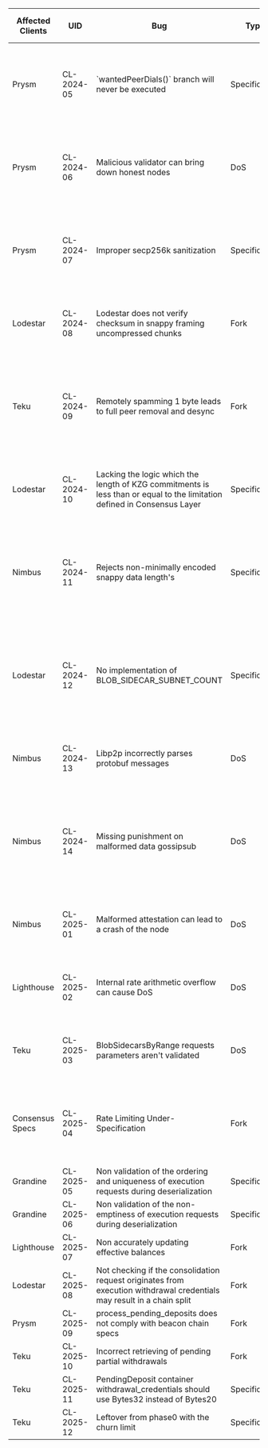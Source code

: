 | Affected Clients | UID        | Bug                                                                                                                      | Type          | Links                                                                                                                                                                                                                                                                                                                                    | Reported   | Published | Severity | Bounty Hunter   | Bounty Points | Bounty Reward (USD) |
| ---------------- | ---------- | ------------------------------------------------------------------------------------------------------------------------ | ------------- | ---------------------------------------------------------------------------------------------------------------------------------------------------------------------------------------------------------------------------------------------------------------------------------------------------------------------------------------- | ---------- | --------- | -------- | --------------- | ------------- | ------------------- |
| Prysm            | CL-2024-05 | \`wantedPeerDials()\` branch will never be executed                                                                      | Specification | [https://reports.immunefi.com/ethereum-protocol-or-attackathon/37148-bc-insight-wantedpeerdials-branch-will-never-be-executed](https://reports.immunefi.com/ethereum-protocol-or-attackathon/37148-bc-insight-wantedpeerdials-branch-will-never-be-executed)                                                                             | 2024-11-26 |           | Insight  | br0nz3p1ck4x3   |               |                     |
| Prysm            | CL-2024-06 | Malicious validator can bring down honest nodes                                                                          | DoS           | [https://reports.immunefi.com/ethereum-protocol-or-attackathon/37153-bc-insight-malicious-validator-can-bring-down-honest-nodes](https://reports.immunefi.com/ethereum-protocol-or-attackathon/37153-bc-insight-malicious-validator-can-bring-down-honest-nodes)                                                                         | 2024-11-26 |           | Insight  | br0nz3p1ck4x3   |               |                     |
| Prysm            | CL-2024-07 | Improper secp256k sanitization                                                                                           | Specification | [https://reports.immunefi.com/ethereum-protocol-or-attackathon/37134-bc-insight-improper-secp256k-sanitization](https://reports.immunefi.com/ethereum-protocol-or-attackathon/37134-bc-insight-improper-secp256k-sanitization)                                                                                                           | 2024-11-26 |           | Insight  | br0nz3p1ck4x3   |               |                     |
| Lodestar         | CL-2024-08 | Lodestar does not verify checksum in snappy framing uncompressed chunks                                                  | Fork          | [https://reports.immunefi.com/ethereum-protocol-or-attackathon/37246-bc-low-lodestar-snappy-checksum-issue](https://reports.immunefi.com/ethereum-protocol-or-attackathon/37246-bc-low-lodestar-snappy-checksum-issue)                                                                                                                   | 2024-11-29 |           | Low      | gln             |               |                     |
| Teku             | CL-2024-09 | Remotely spamming 1 byte leads to full peer removal and desync                                                           | Fork          | [https://reports.immunefi.com/ethereum-protocol-or-attackathon/37505-bc-insight-remotely-spamming-1-byte-leads-to-full-peer-removal-and-desync-in-both-execution-an](https://reports.immunefi.com/ethereum-protocol-or-attackathon/37505-bc-insight-remotely-spamming-1-byte-leads-to-full-peer-removal-and-desync-in-both-execution-an) | 2024-12-06 |           | Insight  | ?               |               |                     |
| Lodestar         | CL-2024-10 | Lacking the logic which the length of KZG commitments is less than or equal to the limitation defined in Consensus Layer | Specification | [https://reports.immunefi.com/ethereum-protocol-or-attackathon/37568-bc-insight-missing-specification-logic](https://reports.immunefi.com/ethereum-protocol-or-attackathon/37568-bc-insight-missing-specification-logic)                                                                                                                 | 2024-12-09 |           | Insight  | Pig46940        |               |                     |
| Nimbus           | CL-2024-11 | Rejects non-minimally encoded snappy data length's                                                                       | Specification | [https://reports.immunefi.com/ethereum-protocol-or-attackathon/37594-sc-insight-nimbus-incorrectly-rejects-non-minimally-encoded-snappy-data-lengths-due-to-spec.-a](https://reports.immunefi.com/ethereum-protocol-or-attackathon/37594-sc-insight-nimbus-incorrectly-rejects-non-minimally-encoded-snappy-data-lengths-due-to-spec.-a) | 2024-12-10 |           | Insight  | alpharush       |               |                     |
| Lodestar         | CL-2024-12 | No implementation of BLOB_SIDECAR_SUBNET_COUNT                                                                           | Specification | [https://reports.immunefi.com/ethereum-protocol-or-attackathon/37646-bc-insight-no-implementation-of-blob_sidecar_subnet_count-with-no-issue-and-no-pr-in-the-githu](https://reports.immunefi.com/ethereum-protocol-or-attackathon/37646-bc-insight-no-implementation-of-blob_sidecar_subnet_count-with-no-issue-and-no-pr-in-the-githu) | 2024-12-11 |           | Insight  | Pig46940        |               |                     |
| Nimbus           | CL-2024-13 | Libp2p incorrectly parses protobuf messages                                                                              | DoS           | [https://reports.immunefi.com/ethereum-protocol-or-attackathon/38146-bc-medium-nimbus-eth2-remote-crash](https://reports.immunefi.com/ethereum-protocol-or-attackathon/38146-bc-medium-nimbus-eth2-remote-crash)                                                                                                                         | 2024-12-26 |           | Medium   | gln             |               |                     |
| Nimbus           | CL-2024-14 | Missing punishment on malformed data gossipsub                                                                           | DoS           | [https://reports.immunefi.com/ethereum-protocol-or-attackathon/38318-bc-low-nimbus-eth2-gossipsub-misconfiguration-allows-malicious-peers-gossip-malformed-data-wit](https://reports.immunefi.com/ethereum-protocol-or-attackathon/38318-bc-low-nimbus-eth2-gossipsub-misconfiguration-allows-malicious-peers-gossip-malformed-data-wit) | 2024-12-30 |           | Low      | alpharush       |               |                     |
| Nimbus           | CL-2025-01 | Malformed attestation can lead to a crash of the node                                                                    | DoS           | [https://reports.immunefi.com/ethereum-protocol-or-attackathon/38733-bc-medium-nibmus-eth2-remote-crash](https://reports.immunefi.com/ethereum-protocol-or-attackathon/38733-bc-medium-nibmus-eth2-remote-crash)                                                                                                                         | 2025-01-11 |           | Medium   | gln             |               |                     |
| Lighthouse       | CL-2025-02 | Internal rate arithmetic overflow can cause DoS                                                                          | DoS           | [https://reports.immunefi.com/ethereum-protocol-or-attackathon/38948-bc-low-lighthouse-remote-dos](https://reports.immunefi.com/ethereum-protocol-or-attackathon/38948-bc-low-lighthouse-remote-dos)                                                                                                                                     | 2025-01-18 |           | Low      | gln             |               |                     |
| Teku             | CL-2025-03 | BlobSidecarsByRange requests parameters aren't validated                                                                 | DoS           | [https://reports.immunefi.com/ethereum-protocol-or-attackathon/38920-bc-medium-teku-remote-dos](https://reports.immunefi.com/ethereum-protocol-or-attackathon/38920-bc-medium-teku-remote-dos)                                                                                                                                           | 2025-01-18 |           | Medium   | gln             |               |                     |
| Consensus Specs  | CL-2025-04 | Rate Limiting Under-Specification                                                                                        | Fork          | [https://reports.immunefi.com/ethereum-protocol-or-attackathon/39018-bc-insight-rate-limiting-under-specification-and-consequences](https://reports.immunefi.com/ethereum-protocol-or-attackathon/39018-bc-insight-rate-limiting-under-specification-and-consequences)                                                                   | 2025-01-20 |           | Insight  | csludo          |               |                     |
| Grandine         | CL-2025-05 | Non validation of the ordering and uniqueness of execution requests during deserialization                               | Specification | Cantina                                                                                                                                                                                                                                                                                                                                  |            |           | Insight  | alexfilippov314 |               |                     |
| Grandine         | CL-2025-06 | Non validation of the non-emptiness of execution requests during deserialization                                         | Specification | Cantina                                                                                                                                                                                                                                                                                                                                  |            |           | Insight  | alexfilippov314 |               |                     |
| Lighthouse       | CL-2025-07 | Non accurately updating effective balances                                                                               | Fork          | Cantina                                                                                                                                                                                                                                                                                                                                  |            |           | High     | alexfilippov314 |               |                     |
| Lodestar         | CL-2025-08 | Not checking if the consolidation request originates from execution withdrawal credentials may result in a chain split   | Fork          | Cantina                                                                                                                                                                                                                                                                                                                                  |            |           | Low      | Franfran        |               |                     |
| Prysm            | CL-2025-09 | process_pending_deposits does not comply with beacon chain specs                                                         | Fork          | Cantina                                                                                                                                                                                                                                                                                                                                  |            |           | High     | Zigtur          |               |                     |
| Teku             | CL-2025-10 | Incorrect retrieving of pending partial withdrawals                                                                      | Fork          | Cantina                                                                                                                                                                                                                                                                                                                                  |            |           | Medium   | Zigtur          |               |                     |
| Teku             | CL-2025-11 | PendingDeposit container withdrawal_credentials should use Bytes32 instead of Bytes20                                    | Specification | Cantina                                                                                                                                                                                                                                                                                                                                  |            |           | Insight  | Franfran        |               |                     |
| Teku             | CL-2025-12 | Leftover from phase0 with the churn limit                                                                                | Specification | Cantina                                                                                                                                                                                                                                                                                                                                  |            |           | Insight  | Franfran        |               |                     |